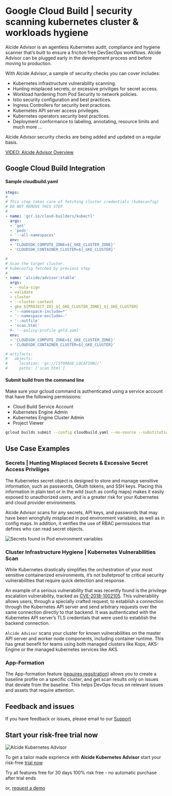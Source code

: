 # Google Cloud Build | security scanning kubernetes cluster & workloads hygiene

Alcide Advisor is an agentless Kubernetes audit, compliance and hygiene scanner that’s built to ensure a friciton free DevSecOps workflows. Alcide Advisor can be plugged early in the development process and before moving to production.

With Alcide Advisor, a sample of security checks you can cover includes:

- Kubernetes infrastructure vulnerability scanning.
- Hunting misplaced secrets, or excessive priviliges for secret access.
- Workload hardening from Pod Security to network policies.
- Istio security configuration and best practices.
- Ingress Controllers for security best practices.
- Kubernetes API server access privileges.
- Kubernetes operators security best practices.
- Deployment conformance to labeling, annotating, resource limits and much more ...

Alcide Advisor security checks are being added and updated on a regular basis.

[VIDEO: Alcide Advisor Overview](https://youtu.be/UXNPMzCtG84)

## Google Cloud Build Integration

#### Sample cloudbuild.yaml

```yaml
steps:
#
# This step takes care of fetching cluster credentials (kubeconfig)
# DO NOT REMOVE THIS STEP
#
- name: 'gcr.io/cloud-builders/kubectl'
  args:
  - 'get'
  - 'pods'
  - '--all-namespaces'
  env:
  - 'CLOUDSDK_COMPUTE_ZONE=${_GKE_CLUSTER_ZONE}'
  - 'CLOUDSDK_CONTAINER_CLUSTER=${_GKE_CLUSTER}'  

#
# Scan the target cluster.
# kubeconfig fetched by previous step
#
- name: 'alcide/advisor:stable'
  args:
  - --eula-sign
  - validate
  - cluster
  - --cluster-context
  - gke_${PROJECT_ID}_${_GKE_CLUSTER_ZONE}_${_GKE_CLUSTER}
  - '--namespace-include=*'
  - '--namespace-exclude=-'
  - '--outfile'
  - 'scan.html'
  #- '--policy-profile gold.yaml'
  env:
  - 'CLOUDSDK_COMPUTE_ZONE=${_GKE_CLUSTER_ZONE}'
  - 'CLOUDSDK_CONTAINER_CLUSTER=${_GKE_CLUSTER}'  

# artifacts:
#   objects:
#     location: 'gs://[STORAGE_LOCATION]/'
#     paths: ['scan.html']
```

#### Submit build from the command line

Make sure your gcloud command is authenticated using a service account that have the following permissions:
- Cloud Build Service Account
- Kubernetes Engine Admin
- Kubernetes Engine Cluster Admin
- Project Viewer 

```bash 
gcloud builds submit --config cloudbuild.yaml --no-source --substitutions _GKE_CLUSTER_ZONE=us-east1-d,_GKE_CLUSTER=demo-cluster
```

## Use Case Examples

### Secrets | Hunting Misplaced Secrets & Excessive Secret Access Priviliges
The Kubernetes secret object is designed to store and manage sensitive information, such as passwords, OAuth tokens, and SSH keys. Placing this information in plain text or in the wild (such as config maps) makes it easily exposed to unauthorized users, and is a greater risk for your Kubernetes and cloud provider environments.

Alcide Advisor scans for any secrets, API keys, and passwords that may have been wrongfully misplaced in pod environment variables, as well as in config maps. In addition, it verifies the use of RBAC permissions that defines who can read secret objects.

![Secrets found in Pod environment variables](https://d2908q01vomqb2.cloudfront.net/77de68daecd823babbb58edb1c8e14d7106e83bb/2019/06/19/Alcide-Advisor-Amazon-EKS-2.png "Secrets found in Pod environment variables.")

### Cluster Infrastructure Hygiene | Kubernetes Vulnerabilities Scan
While Kubernetes drastically simplifies the orchestration of your most sensitive containerized environments, it’s not bulletproof to critical security vulnerabilities that require quick detection and response.

An example of a serious vulnerability that was recently found is the privilege escalation vulnerability, tracked as [CVE-2018-1002105](https://nvd.nist.gov/vuln/detail/CVE-2018-1002105). This vulnerability allows users, through a specially crafted request, to establish a connection through the Kubernetes API server and send arbitrary requests over the same connection directly to that backend. It was authenticated with the Kubernetes API server’s TLS credentials that were used to establish the backend connection.


`Alcide Advisor` scans your cluster for known vulnerabilities on the master API server and worker node components, including container runtime. This has great benefit for teams using both managed clusters like Kops, AKS-Engine or the managed kubernetes services like AKS.

### App-Formation
The App-formation feature ([requires regsitration](https://www.alcide.io/advisor-free-trial/)) allows you to create a baseline profile on a specific cluster, and get scan results only on issues that deviate from the baseline. This helps DevOps focus on relevant issues and assets that require attention.

## Feedback and issues

If you have feedback or issues, please email to our [Support](mailto:support@alcide.io)

## Start your risk-free trial now

![Alcide Kubernetes Advisor](https://d2908q01vomqb2.cloudfront.net/77de68daecd823babbb58edb1c8e14d7106e83bb/2019/06/19/Alcide-Advisor-Amazon-EKS-1.png "Alcide Kubernetes Advisor")

To get a tailor made exprience with **Alcide Kubernetes Advisor** start your risk-free [trial now](https://www.alcide.io/advisor-free-trial/)

Try all features free for 30 days
100% risk free - no automatic purchase after trial ends

or, [request a demo](https://get.alcide.io/request-demo)
